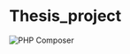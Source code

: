 # Thesis_project
![PHP Composer](https://github.com/aliKatlabi/Thesis_project/workflows/PHP%20Composer/badge.svg?branch=master)
